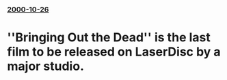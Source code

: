 ### [2000-10-26](/news/2000/10/26/index.md)

# ''Bringing Out the Dead'' is the last film to be released on LaserDisc by a major studio.



